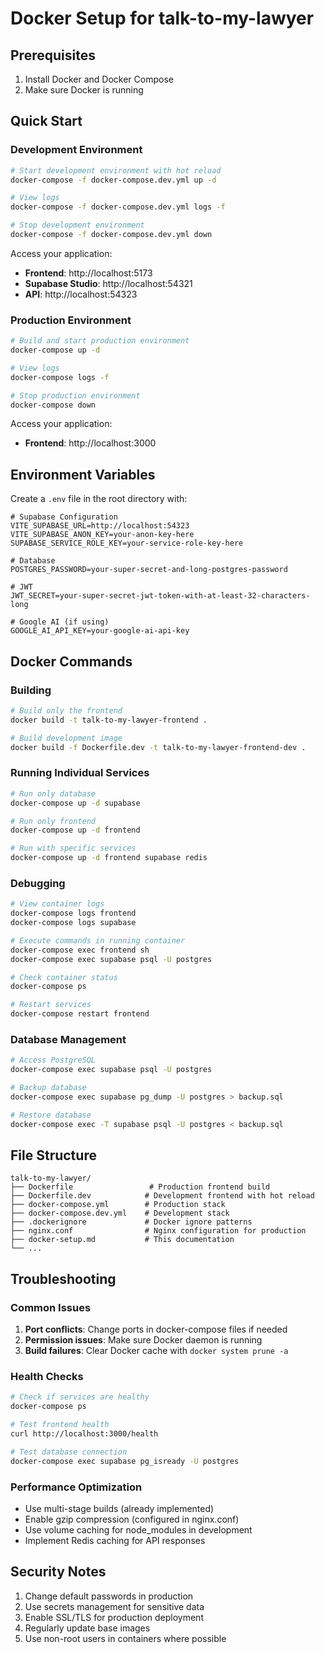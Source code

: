 # Docker Setup for talk-to-my-lawyer

## Prerequisites

1. Install Docker and Docker Compose
2. Make sure Docker is running

## Quick Start

### Development Environment

```bash
# Start development environment with hot reload
docker-compose -f docker-compose.dev.yml up -d

# View logs
docker-compose -f docker-compose.dev.yml logs -f

# Stop development environment
docker-compose -f docker-compose.dev.yml down
```

Access your application:
- **Frontend**: http://localhost:5173
- **Supabase Studio**: http://localhost:54321
- **API**: http://localhost:54323

### Production Environment

```bash
# Build and start production environment
docker-compose up -d

# View logs
docker-compose logs -f

# Stop production environment
docker-compose down
```

Access your application:
- **Frontend**: http://localhost:3000

## Environment Variables

Create a `.env` file in the root directory with:

```env
# Supabase Configuration
VITE_SUPABASE_URL=http://localhost:54323
VITE_SUPABASE_ANON_KEY=your-anon-key-here
SUPABASE_SERVICE_ROLE_KEY=your-service-role-key-here

# Database
POSTGRES_PASSWORD=your-super-secret-and-long-postgres-password

# JWT
JWT_SECRET=your-super-secret-jwt-token-with-at-least-32-characters-long

# Google AI (if using)
GOOGLE_AI_API_KEY=your-google-ai-api-key
```

## Docker Commands

### Building

```bash
# Build only the frontend
docker build -t talk-to-my-lawyer-frontend .

# Build development image
docker build -f Dockerfile.dev -t talk-to-my-lawyer-frontend-dev .
```

### Running Individual Services

```bash
# Run only database
docker-compose up -d supabase

# Run only frontend
docker-compose up -d frontend

# Run with specific services
docker-compose up -d frontend supabase redis
```

### Debugging

```bash
# View container logs
docker-compose logs frontend
docker-compose logs supabase

# Execute commands in running container
docker-compose exec frontend sh
docker-compose exec supabase psql -U postgres

# Check container status
docker-compose ps

# Restart services
docker-compose restart frontend
```

### Database Management

```bash
# Access PostgreSQL
docker-compose exec supabase psql -U postgres

# Backup database
docker-compose exec supabase pg_dump -U postgres > backup.sql

# Restore database
docker-compose exec -T supabase psql -U postgres < backup.sql
```

## File Structure

```
talk-to-my-lawyer/
├── Dockerfile                 # Production frontend build
├── Dockerfile.dev            # Development frontend with hot reload
├── docker-compose.yml        # Production stack
├── docker-compose.dev.yml    # Development stack
├── .dockerignore             # Docker ignore patterns
├── nginx.conf                # Nginx configuration for production
├── docker-setup.md           # This documentation
└── ...
```

## Troubleshooting

### Common Issues

1. **Port conflicts**: Change ports in docker-compose files if needed
2. **Permission issues**: Make sure Docker daemon is running
3. **Build failures**: Clear Docker cache with `docker system prune -a`

### Health Checks

```bash
# Check if services are healthy
docker-compose ps

# Test frontend health
curl http://localhost:3000/health

# Test database connection
docker-compose exec supabase pg_isready -U postgres
```

### Performance Optimization

- Use multi-stage builds (already implemented)
- Enable gzip compression (configured in nginx.conf)
- Use volume caching for node_modules in development
- Implement Redis caching for API responses

## Security Notes

1. Change default passwords in production
2. Use secrets management for sensitive data
3. Enable SSL/TLS for production deployment
4. Regularly update base images
5. Use non-root users in containers where possible